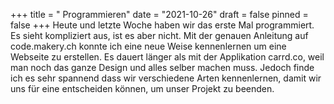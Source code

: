 +++
title = " Programmieren"
date = "2021-10-26"
draft = false
pinned = false
+++
Heute und letzte Woche haben wir das erste Mal programmiert. Es sieht kompliziert aus, ist es aber nicht. Mit der genauen Anleitung auf code.makery.ch konnte ich eine neue Weise kennenlernen um eine Webseite zu erstellen. Es dauert länger als mit der Applikation carrd.co, weil man noch das ganze Design und alles selber machen muss. Jedoch finde ich es sehr spannend dass wir verschiedene Arten kennenlernen, damit wir uns für eine entscheiden können, um unser Projekt zu beenden.